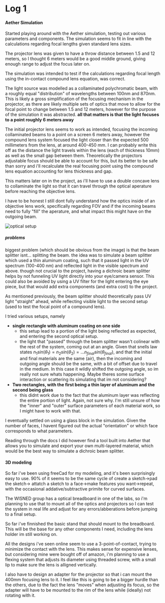 # Log 1

#### Aether Simulation

Started playing around with the Aether simulation, testing out various parameters and components. 
The simulation seems to fit in line with the calculations regarding focal lengths given standard lens sizes. 

The projector lens was given to have a throw distance between 1.5 and 12 meters, so I thought 6 meters would be a good middle ground, giving enough range to adjust the focus later on. 

The simulation was intended to test if the calculations regarding focal length using the in-contact compound lens equation, was correct. 

The light source was modelled as a collaminated polychromatic beam, with a roughly equal "distribution" of wavelengths between 100nm and 870nm.
This is likely a gross simplification of the focusing mechanism in the projector, as there are likely multiple sets of optics that move to allow for the focal point to change between 1.5 and 12 meters,
however for the purpose of the simulation it was abstracted. **all that matters is that the light focuses to a point roughly 6 meters away**

The initial projector lens seems to work as intended, focusing the incoming collaminated beams to a point on a screen 6 meters away, however the compound lens system focused the light closer than the
expected 500 millimeters from the lens, at around 400-450 mm. I can probably write this off as the distance the light travels within the lens (each of thickness 10mm) as well as the small gap between them.
Theoretically the projectors adjustable focus should be able to account for this, but its better to be safe than sorry and i'll recalculate the real focusing point using the compound lens equation accounting
for lens thickness and gap. 

This matters later on in the project, as i'll have to use a double concave lens to collaminate the light so that it can travel through the optical aperature before reaching the objective lens. 

I have to be honest I still dont fully understand how the optics inside of an objective lens work, specifically regarding FOV and if the incoming beams need to fully "fill" the aperature, and what
impact this might have on the outgoing beam. 

![optical setup](~/school_files/WISNED/lithography-project/testing-aether.png)

##### problems

biggest problem (which should be obvious from the image) is that the beam splitter isnt... splitting the beam. 
the idea was to simulate a beam splitter which used a thin aluminum coating, such that it passed light in the UV spectrum (100-400 nm) and reflected light in the visible spectrum and above. 
though not crucial to the project, having a dichroic beam splitter helps by not funneling UV light directly into your eye/camera sensor. This could also be avoided by using a UV filter for the
light entering the eye piece, but that would add extra components (and extra cost) to the project. 

As mentioned previously, the beam splitter should theoretically pass UV light "straight" ahead, while reflecting visible light to the second setup (used to test the focal point of a compound lens). 

I tried various setups, namely

- **single rectangle with aluminum coating on one side**
  - this setup lead to a portion of the light being reflected as expected, and entering the second optical setup.
  - the light that "passed" through the beam splitter wasn't colinear with the rest of the system, coming out at an angle. Given that snells law states $n_1sin(\theta_1)=n_2sin(\theta_2)=...n_{final}sin(\theta_{final})$, and that the initial and final materials are the same (air), then the incoming and outgoing angle should be the same, with a bit of offset due to travel in the medium. In this case it wildly shifted the outgoing angle, so im really not sure whats happening. Maybe theres some surface interaction or scattering its simulating that im not considering?
- **Two rectangles, with the first being a thin layer of aluminum and the second being glass**
  - this didnt work due to the fact that the aluminum layer was reflecting the entire portion of light. Again, not sure why. I'm still unsure of how the "inner" and "outer" surface parameters of each material work, so I might have to work with that.


I eventually settled on using a glass block in the simulation. Given the number of faces, I havent figured out the actual "orientation" or which face corresponds to what parameters. 

Reading through the docs I did however find a tool built into Aether that allows you to simulate and export your own multi-layered material, which would be the best way to simulate a dichroic beam splitter.


#### 3D modeling 

So far i've been using freeCad for my modeling, and it's been surprisingly easy to use. 90% of it seems to be the same cycle of create a sketch->pad the sketch-> attatch a sketch to a face->make features you want->repeat, with the occasional addative/subtractive primite for curved surfaces. 

The WISNED group has a optical breadboard in one of the labs, so i'm planning to use that to mount all of the optics and projectors so I can test the system in real life and adjust for any 
errors/abberations before jumping to a final setup. 

So far i've finnished the basic stand that should mount to the breadboard. This will be the base for any other components I need, including the lens holder im still working on. 

All the designs i've seen online seem to use a 3-point-of-contact, trying to minimize the contact with the lens. This makes sense for expensive lenses, but considering mine were bought off of amazon, 
i'm planning to use a flexing system that adjusts its diameter using threaded screw, with a small lip to make sure the lens is alligned vertically. 

I also have to design an adapter for the projector so that i can mount the 400mm focusing lens to it. I feel like this is going to be a bigger hurdle than the others, due to the fact the lens "moves"
when adjusting its focus, so the adapter will have to be mounted to the rim of the lens while (ideally) not rotating with it. 

